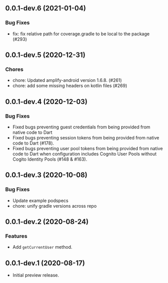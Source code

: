 ## 0.0.1-dev.6 (2021-01-04)

### Bug Fixes
* fix: fix relative path for coverage.gradle to be local to the package (#293)

## 0.0.1-dev.5 (2020-12-31)

### Chores
* chore: Updated amplify-android version 1.6.8. (#261)
* chore: add some missing headers on kotlin files (#269)

## 0.0.1-dev.4 (2020-12-03)

### Bug Fixes

* Fixed bugs preventing guest credentials from being provided from native code to Dart
* Fixed bugs preventing session tokens from being provided from native code to Dart (#178).
* Fixed bugs preventing user pool tokens from being provided from native code to Dart when configuration includes Cognito User Pools without Cogito Identity Pools (#148 & #163).

## 0.0.1-dev.3 (2020-10-08)

### Bug Fixes

* Update example podspecs
* chore: unify gradle versions across repo

## 0.0.1-dev.2 (2020-08-24)

### Features

* Add `getCurrentUser` method.

## 0.0.1-dev.1 (2020-08-17)

* Initial preview release.
